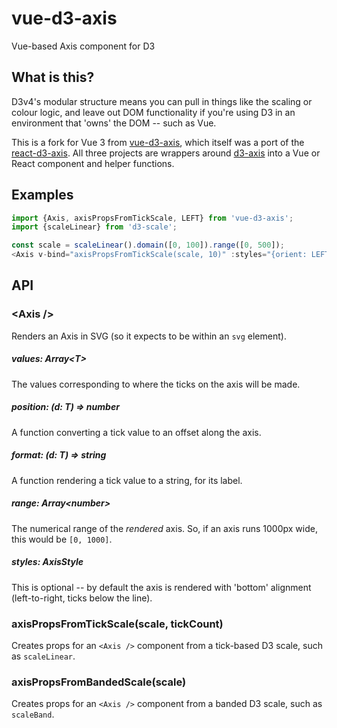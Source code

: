 # vue-d3-axis

Vue-based Axis component for D3

## What is this?

D3v4's modular structure means you can pull in things like the scaling or colour logic, and leave out DOM functionality if you're using D3 in an environment that 'owns' the DOM -- such as Vue.

This is a fork for Vue 3 from [vue-d3-axis](https://github.com/seevee/vue-d3-axis), which itself was a port of the [react-d3-axis](https://github.com/shauns/react-d3-axis). All three projects are wrappers around [d3-axis](https://github.com/d3/d3-axis) into a Vue or React component and helper functions.

## Examples

```js
import {Axis, axisPropsFromTickScale, LEFT} from 'vue-d3-axis';
import {scaleLinear} from 'd3-scale';

const scale = scaleLinear().domain([0, 100]).range([0, 500]);
<Axis v-bind="axisPropsFromTickScale(scale, 10)" :styles="{orient: LEFT}" />
```
## API

### &lt;Axis /&gt;

Renders an Axis in SVG (so it expects to be within an `svg` element).

##### values: Array&lt;T&gt;

The values corresponding to where the ticks on the axis will be made.

##### position: (d: T) ⇒ number

A function converting a tick value to an offset along the axis.

##### format: (d: T) ⇒ string

A function rendering a tick value to a string, for its label.

##### range: Array&lt;number&gt;

The numerical range of the *rendered* axis. So, if an axis runs 1000px wide, this would be `[0, 1000]`.

##### styles: AxisStyle

This is optional -- by default the axis is rendered with 'bottom' alignment (left-to-right, ticks below the line).

### axisPropsFromTickScale(scale, tickCount)

Creates props for an `<Axis />` component from a tick-based D3 scale, such as `scaleLinear`.

### axisPropsFromBandedScale(scale)

Creates props for an `<Axis />` component from a banded D3 scale, such as `scaleBand`.
